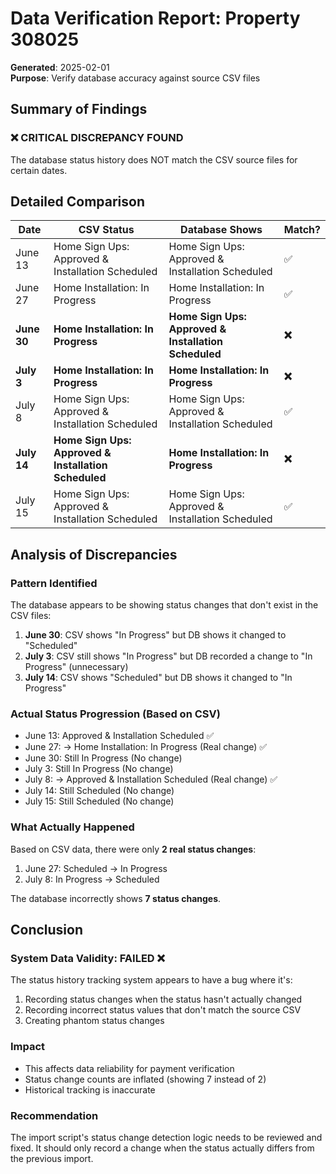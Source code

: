 # Data Verification Report: Property 308025
**Generated**: 2025-02-01  
**Purpose**: Verify database accuracy against source CSV files

## Summary of Findings

### ❌ CRITICAL DISCREPANCY FOUND

The database status history does NOT match the CSV source files for certain dates.

## Detailed Comparison

| Date | CSV Status | Database Shows | Match? |
|------|-----------|----------------|--------|
| June 13 | Home Sign Ups: Approved & Installation Scheduled | Home Sign Ups: Approved & Installation Scheduled | ✅ |
| June 27 | Home Installation: In Progress | Home Installation: In Progress | ✅ |
| **June 30** | **Home Installation: In Progress** | **Home Sign Ups: Approved & Installation Scheduled** | **❌** |
| **July 3** | **Home Installation: In Progress** | **Home Installation: In Progress** | **❌** |
| July 8 | Home Sign Ups: Approved & Installation Scheduled | Home Sign Ups: Approved & Installation Scheduled | ✅ |
| **July 14** | **Home Sign Ups: Approved & Installation Scheduled** | **Home Installation: In Progress** | **❌** |
| July 15 | Home Sign Ups: Approved & Installation Scheduled | Home Sign Ups: Approved & Installation Scheduled | ✅ |

## Analysis of Discrepancies

### Pattern Identified
The database appears to be showing status changes that don't exist in the CSV files:

1. **June 30**: CSV shows "In Progress" but DB shows it changed to "Scheduled"
2. **July 3**: CSV still shows "In Progress" but DB recorded a change to "In Progress" (unnecessary)
3. **July 14**: CSV shows "Scheduled" but DB shows it changed to "In Progress"

### Actual Status Progression (Based on CSV)
- June 13: Approved & Installation Scheduled ✅
- June 27: → Home Installation: In Progress (Real change) ✅
- June 30: Still In Progress (No change)
- July 3: Still In Progress (No change)
- July 8: → Approved & Installation Scheduled (Real change) ✅
- July 14: Still Scheduled (No change)
- July 15: Still Scheduled (No change)

### What Actually Happened
Based on CSV data, there were only **2 real status changes**:
1. June 27: Scheduled → In Progress
2. July 8: In Progress → Scheduled

The database incorrectly shows **7 status changes**.

## Conclusion

### System Data Validity: FAILED ❌

The status history tracking system appears to have a bug where it's:
1. Recording status changes when the status hasn't actually changed
2. Recording incorrect status values that don't match the source CSV
3. Creating phantom status changes

### Impact
- This affects data reliability for payment verification
- Status change counts are inflated (showing 7 instead of 2)
- Historical tracking is inaccurate

### Recommendation
The import script's status change detection logic needs to be reviewed and fixed. It should only record a change when the status actually differs from the previous import.